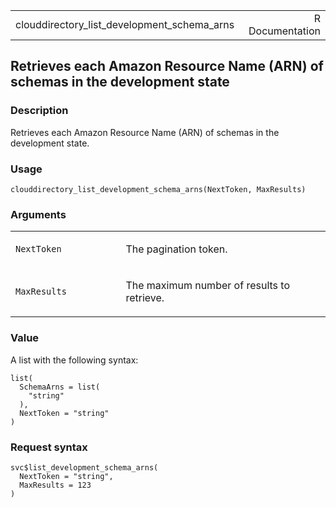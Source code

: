 <table style="width: 100%;">
<tbody>
<tr class="odd">
<td>clouddirectory_list_development_schema_arns</td>
<td style="text-align: right;">R Documentation</td>
</tr>
</tbody>
</table>

## Retrieves each Amazon Resource Name (ARN) of schemas in the development state

### Description

Retrieves each Amazon Resource Name (ARN) of schemas in the development
state.

### Usage

    clouddirectory_list_development_schema_arns(NextToken, MaxResults)

### Arguments

<table>
<colgroup>
<col style="width: 35%" />
<col style="width: 65%" />
</colgroup>
<tbody>
<tr class="odd">
<td><code
id="clouddirectory_list_development_schema_arns_:_NextToken">NextToken</code></td>
<td><p>The pagination token.</p></td>
</tr>
<tr class="even">
<td><code
id="clouddirectory_list_development_schema_arns_:_MaxResults">MaxResults</code></td>
<td><p>The maximum number of results to retrieve.</p></td>
</tr>
</tbody>
</table>

### Value

A list with the following syntax:

    list(
      SchemaArns = list(
        "string"
      ),
      NextToken = "string"
    )

### Request syntax

    svc$list_development_schema_arns(
      NextToken = "string",
      MaxResults = 123
    )

